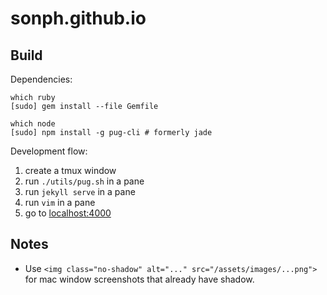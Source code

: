 # sonph.github.io

## Build
Dependencies:
```
which ruby
[sudo] gem install --file Gemfile

which node
[sudo] npm install -g pug-cli # formerly jade
```

Development flow:
1. create a tmux window
2. run `./utils/pug.sh` in a pane
3. run `jekyll serve` in a pane
4. run `vim` in a pane
5. go to [localhost:4000](http://localhost:4000)

## Notes
- Use `<img class="no-shadow" alt="..." src="/assets/images/...png">` for mac
window screenshots that already have shadow.
